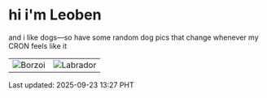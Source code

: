 # hi i'm Leoben

and i like dogs—so have some random dog pics that change whenever my CRON feels like it

|  |  |
|--------|----------|
| ![Borzoi](https://random-dog-vercel.vercel.app/api/random-borzoi?v=1758605249) | ![Labrador](https://random-dog-vercel.vercel.app/api/random-labrador?v=1758605249) |

Last updated: 2025-09-23 13:27 PHT

